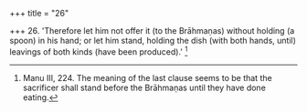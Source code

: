 +++
title = "26"

+++
26. 'Therefore let him not offer it (to the Brāhmaṇas) without holding (a spoon) in his hand; or let him stand, holding the dish (with both hands, until) leavings of both kinds (have been produced).' [^22] 


[^22]:  Manu III, 224. The meaning of the last clause seems to be that the sacrificer shall stand before the Brāhmaṇas until they have done eating.
